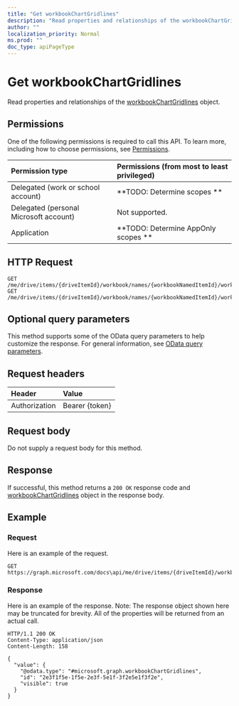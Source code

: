 ```yaml
---
title: "Get workbookChartGridlines"
description: "Read properties and relationships of the workbookChartGridlines object."
author: ""
localization_priority: Normal
ms.prod: ""
doc_type: apiPageType
---
```


# Get workbookChartGridlines

Read properties and relationships of the [workbookChartGridlines](../resources/workbookchartgridlines.md) object.

## Permissions
One of the following permissions is required to call this API. To learn more, including how to choose permissions, see [Permissions](/concepts/permissions-reference.md).

|Permission type|Permissions (from most to least privileged)|
|:---|:---|
|Delegated (work or school account)|**TODO: Determine scopes **|
|Delegated (personal Microsoft account)|Not supported.|
|Application|**TODO: Determine AppOnly scopes **|

## HTTP Request
<!-- {
  "blockType": "ignored"
}
-->
``` http
GET /me/drive/items/{driveItemId}/workbook/names/{workbookNamedItemId}/worksheet/charts/{workbookChartId}/axes/categoryAxis/majorGridlines
GET /me/drive/items/{driveItemId}/workbook/names/{workbookNamedItemId}/worksheet/charts/{workbookChartId}/axes/categoryAxis/minorGridlines
```

## Optional query parameters
This method supports some of the OData query parameters to help customize the response. For general information, see [OData query parameters](/graph/query-parameters).

## Request headers
|Header|Value|
|:---|:---|
|Authorization|Bearer {token}|

## Request body
Do not supply a request body for this method.

## Response
If successful, this method returns a `200 OK` response code and [workbookChartGridlines](../resources/workbookchartgridlines.md) object in the response body.

## Example

### Request
Here is an example of the request.
<!-- {
  "blockType": "request",
  "name": "get_workbookchartgridlines"
}
-->
``` http
GET https://graph.microsoft.com/docs\api/me/drive/items/{driveItemId}/workbook/names/{workbookNamedItemId}/worksheet/charts/{workbookChartId}/axes/categoryAxis/majorGridlines
```

### Response
Here is an example of the response. Note: The response object shown here may be truncated for brevity. All of the properties will be returned from an actual call.
<!-- {
  "blockType": "response",
  "truncated": true,
  "@odata.type": "microsoft.graph.workbookChartGridlines"
}
-->
``` http
HTTP/1.1 200 OK
Content-Type: application/json
Content-Length: 158

{
  "value": {
    "@odata.type": "#microsoft.graph.workbookChartGridlines",
    "id": "2e3f1f5e-1f5e-2e3f-5e1f-3f2e5e1f3f2e",
    "visible": true
  }
}
```

